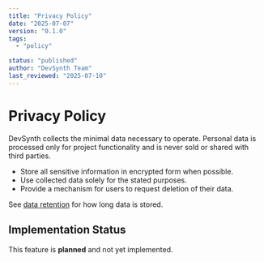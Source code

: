 ```yaml
---
title: "Privacy Policy"
date: "2025-07-07"
version: "0.1.0"
tags:
  - "policy"

status: "published"
author: "DevSynth Team"
last_reviewed: "2025-07-10"
---
```


# Privacy Policy

DevSynth collects the minimal data necessary to operate. Personal data is processed only for project functionality and is never sold or shared with third parties.

- Store all sensitive information in encrypted form when possible.
- Use collected data solely for the stated purposes.
- Provide a mechanism for users to request deletion of their data.


See [data retention](data_retention.md) for how long data is stored.
## Implementation Status

This feature is **planned** and not yet implemented.
